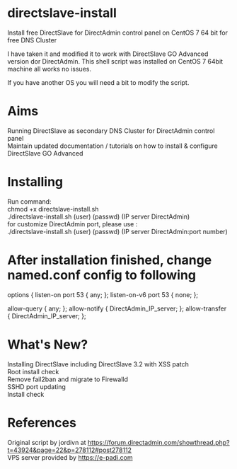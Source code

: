 # directslave-install
Install free DirectSlave for DirectAdmin control panel on CentOS 7 64 bit for free DNS Cluster

I have taken it and modified it to work with DirectSlave GO Advanced version dor DirectAdmin. This shell script was installed on CentOS 7 64bit machine all works no issues.

If you have another OS you will need a bit to modify the script.

# Aims
Running DirectSlave as secondary DNS Cluster for DirectAdmin control panel
<br>Maintain updated documentation / tutorials on how to install & configure DirectSlave GO Advanced

# Installing
Run command:
<br>chmod +x directslave-install.sh
<br>./directslave-install.sh (user) (passwd) (IP server DirectAdmin)
<br>for customize DirectAdmin port, please use :
<br>./directslave-install.sh (user) (passwd) (IP server DirectAdmin:port number)

# After installation finished, change named.conf config to following
options {
	listen-on port 53 { any; };
        listen-on-v6 port 53 { none; };

allow-query     { any; };
                allow-notify    { DirectAdmin_IP_server; };
                allow-transfer  { DirectAdmin_IP_server; };
                
# What's New? #
Installing DirectSlave including DirectSlave 3.2 with XSS patch
<br>Root install check
<br>Remove fail2ban and migrate to Firewalld
<br>SSHD port updating
<br>Install check

# References #
Original script by jordivn at https://forum.directadmin.com/showthread.php?t=43924&page=22&p=278112#post278112
<br>VPS server provided by https://e-padi.com
